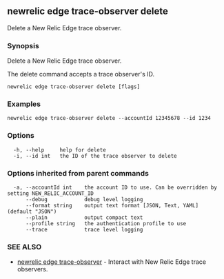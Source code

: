 ## newrelic edge trace-observer delete

Delete a New Relic Edge trace observer.

### Synopsis

Delete a New Relic Edge trace observer.

The delete command accepts a trace observer's ID.


```
newrelic edge trace-observer delete [flags]
```

### Examples

```
newrelic edge trace-observer delete --accountId 12345678 --id 1234
```

### Options

```
  -h, --help     help for delete
  -i, --id int   the ID of the trace observer to delete
```

### Options inherited from parent commands

```
  -a, --accountId int    the account ID to use. Can be overridden by setting NEW_RELIC_ACCOUNT_ID
      --debug            debug level logging
      --format string    output text format [JSON, Text, YAML] (default "JSON")
      --plain            output compact text
      --profile string   the authentication profile to use
      --trace            trace level logging
```

### SEE ALSO

* [newrelic edge trace-observer](newrelic_edge_trace-observer.md)	 - Interact with New Relic Edge trace observers.

